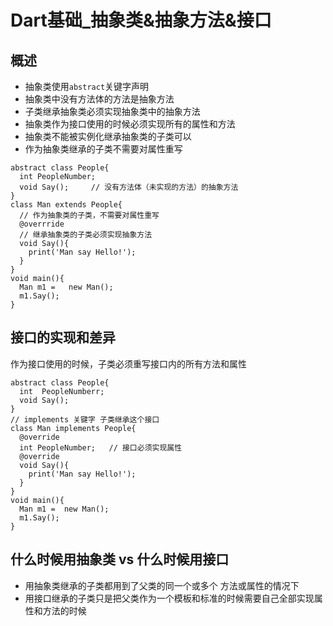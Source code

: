 # Dart基础_抽象类&抽象方法&接口
## 概述
* 抽象类使用``abstract``关键字声明
* 抽象类中没有方法体的方法是抽象方法
* 子类继承抽象类必须实现抽象类中的抽象方法
* 抽象类作为接口使用的时候必须实现所有的属性和方法
* 抽象类不能被实例化继承抽象类的子类可以
* 作为抽象类继承的子类不需要对属性重写
~~~
abstract class People{
  int PeopleNumber;
  void Say();     // 没有方法体（未实现的方法）的抽象方法
}
class Man extends People{
  // 作为抽象类的子类，不需要对属性重写
  @overrride
  // 继承抽象类的子类必须实现抽象方法
  void Say(){
    print('Man say Hello!');
  }
}
void main(){
  Man m1 =   new Man();
  m1.Say();
}
~~~
## 接口的实现和差异
作为接口使用的时候，子类必须重写接口内的所有方法和属性
~~~
abstract class People{
  int  PeopleNumberr;
  void Say(); 
}
// implements 关键字 子类继承这个接口
class Man implements People{
  @override
  int PeopleNumber;   // 接口必须实现属性
  @override
  void Say(){
    print('Man say Hello!');
  }
}
void main(){
  Man m1 =  new Man();
  m1.Say();
}
~~~
##  什么时候用抽象类 vs 什么时候用接口 
* 用抽象类继承的子类都用到了父类的同一个或多个 方法或属性的情况下
* 用接口继承的子类只是把父类作为一个模板和标准的时候需要自己全部实现属性和方法的时候